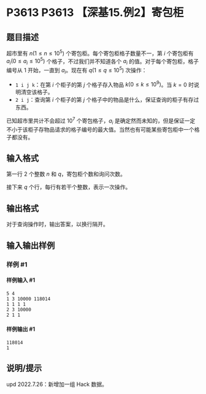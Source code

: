 # P3613 P3613 【深基15.例2】寄包柜

## 题目描述

超市里有 $n(1\le n\le10^5)$ 个寄包柜。每个寄包柜格子数量不一，第 $i$ 个寄包柜有 $a_i(0\le a_i\le10^5)$ 个格子，不过我们并不知道各个 $a_i$ 的值。对于每个寄包柜，格子编号从 1 开始，一直到 $a_i$。现在有 $q(1 \le q\le10^5)$ 次操作：

- `1 i j k`：在第 $i$ 个柜子的第 $j$ 个格子存入物品 $k(0\le k\le 10^9)$。当 $k=0$ 时说明清空该格子。
- `2 i j`：查询第 $i$ 个柜子的第 $j$ 个格子中的物品是什么，保证查询的柜子有存过东西。

已知超市里共计不会超过 $10^7$ 个寄包格子，$a_i$ 是确定然而未知的，但是保证一定不小于该柜子存物品请求的格子编号的最大值。当然也有可能某些寄包柜中一个格子都没有。

## 输入格式

第一行 2 个整数 $n$ 和 $q$，寄包柜个数和询问次数。

接下来 $q$ 个行，每行有若干个整数，表示一次操作。

## 输出格式

对于查询操作时，输出答案，以换行隔开。

## 输入输出样例

### 样例 #1

#### 样例输入 #1

```
5 4
1 3 10000 118014
1 1 1 1
2 3 10000
2 1 1
```

#### 样例输出 #1

```
118014
1
```

## 说明/提示

$\text{upd 2022.7.26}$：新增加一组 Hack 数据。
